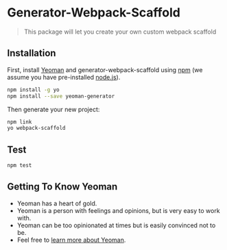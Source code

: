  # Generator-Webpack-Scaffold

> This package will let you create your own custom webpack scaffold






## Installation

First, install [Yeoman](http://yeoman.io) and generator-webpack-scaffold using [npm](https://www.npmjs.com/) (we assume you have pre-installed [node.js](https://nodejs.org/)).

```bash
npm install -g yo
npm install --save yeoman-generator
```

Then generate your new project:

```bash
npm link
yo webpack-scaffold
```



 ## Test
 ```bash
npm test
```




## Getting To Know Yeoman

 * Yeoman has a heart of gold.
 * Yeoman is a person with feelings and opinions, but is very easy to work with.
 * Yeoman can be too opinionated at times but is easily convinced not to be.
 * Feel free to [learn more about Yeoman](http://yeoman.io/).


